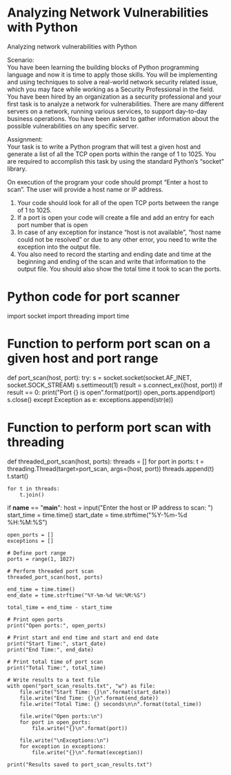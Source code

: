 # Analyzing Network Vulnerabilities with Python

Analyzing network vulnerabilities with Python  

Scenario:  
You have been learning the building blocks of Python programming language and now it is time 
to apply those skills. You will be implementing and using techniques to solve a real-world 
network security related issue, which you may face while working as a Security Professional in 
the field. 
You have been hired by an organization as a security professional and your first task is to 
analyze a network for vulnerabilities. There are many different servers on a network, running 
various services, to support day-to-day business operations. You have been asked to gather 
information about the possible vulnerabilities on any specific server. 

Assignment:  
Your task is to write a Python program that will test a given host and generate a list of all the 
TCP open ports within the range of 1 to 1025. You are required to accomplish this task by using 
the standard Python’s “socket” library. 

 
On execution of the program your code should prompt “Enter a host to scan”. The user will provide a 
host name or IP address. 
1. Your code should look for all of the open TCP ports between the range of 1 to 1025. 
2. If a port is open your code will create a file and add an entry for each port number that is open 
3. In case of any exception for instance “host is not available”, “host name could not be resolved” 
or due to any other error, you need to write the exception into the output file. 
4. You also need to record the starting and ending date and time at the beginning and 
ending of the scan and write that information to the output file. You should also show 
the total time it took to scan the ports.

# Python code for port scanner
import socket
import threading
import time

# Function to perform port scan on a given host and port range
def port_scan(host, port):
    try:
        s = socket.socket(socket.AF_INET, socket.SOCK_STREAM)
        s.settimeout(1)
        result = s.connect_ex((host, port))
        if result == 0:
            print("Port {} is open".format(port))
            open_ports.append(port)
        s.close()
    except Exception as e:
        exceptions.append(str(e))

# Function to perform port scan with threading
def threaded_port_scan(host, ports):
    threads = []
    for port in ports:
        t = threading.Thread(target=port_scan, args=(host, port))
        threads.append(t)
        t.start()

    for t in threads:
        t.join()

if __name__ == "__main__":
    host = input("Enter the host or IP address to scan: ")
    start_time = time.time()
    start_date = time.strftime("%Y-%m-%d %H:%M:%S")

    open_ports = []
    exceptions = []

    # Define port range
    ports = range(1, 1027)

    # Perform threaded port scan
    threaded_port_scan(host, ports)

    end_time = time.time()
    end_date = time.strftime("%Y-%m-%d %H:%M:%S")

    total_time = end_time - start_time

    # Print open ports
    print("Open ports:", open_ports)

    # Print start and end time and start and end date
    print("Start Time:", start_date)
    print("End Time:", end_date)

    # Print total time of port scan
    print("Total Time:", total_time)

    # Write results to a text file
    with open("port_scan_results.txt", "w") as file:
        file.write("Start Time: {}\n".format(start_date))
        file.write("End Time: {}\n".format(end_date))
        file.write("Total Time: {} seconds\n\n".format(total_time))

        file.write("Open ports:\n")
        for port in open_ports:
            file.write("{}\n".format(port))

        file.write("\nExceptions:\n")
        for exception in exceptions:
            file.write("{}\n".format(exception))

    print("Results saved to port_scan_results.txt")
